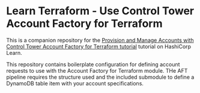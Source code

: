 # Learn Terraform - Use Control Tower Account Factory for Terraform

This is a companion repository for the [Provision and Manage Accounts with
Control Tower Account Factory for Terraform
tutorial](https://learn.hashicorp.com/tutorials/terraform/aws-control-tower-aft)
tutorial on HashiCorp Learn.

This repository contains boilerplate configuration for defining account
requests to use with the Account Factory for Terraform module. THe AFT pipeline
requires the structure used and the included submodule to define a DynamoDB
table item with your account specifications.
